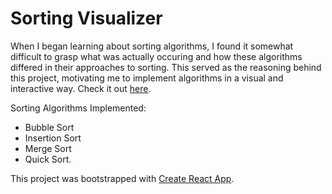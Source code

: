 # Sorting Visualizer

When I began learning about sorting algorithms, I found it somewhat difficult to grasp what was actually occuring and how these algorithms differed in their approaches to sorting. This served as the reasoning behind this project, motivating me to implement algorithms in a visual and interactive way. Check it out [here](https://drewvlaz-sorting-visualizer.netlify.app/).

Sorting Algorithms Implemented:

- Bubble Sort
- Insertion Sort
- Merge Sort
- Quick Sort.

This project was bootstrapped with [Create React App](https://github.com/facebook/create-react-app).
